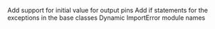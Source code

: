 Add support for initial value for output pins
Add if statements for the exceptions in the base classes
Dynamic ImportError module names
